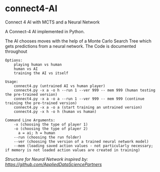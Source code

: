 # connect4-AI
Connect 4 AI with MCTS and a Neural Network

A Connect-4 AI implemented in Python.

The AI chooses moves with the help of a Monte Carlo Search Tree which gets predictions from a neural network.
The Code is documented throughout

	Options:  
        playing human vs human 
        human vs AI 
        training the AI vs itself

	Usage:  
        connect4.py (untrained AI vs human player)
        connect4.py -x a -o h --run 1 --ver 999 -- mem 999 (human testing the pre-trained version)
        connect4.py -x a -o a --run 1 --ver 999 -- mem 999 (continue training the pre-trained version)
        connect4.py -x a -o a (start training an untrained version)
        connect4.py -x h -o h (human vs human)

	Command Line Arguments:
        -x (choosing the type of player 1)
        -o (choosing the type of player 2) 
          a = ai; h = human
        --run (choosing the run folder)
        --ver (choosing the version of a trained neural network model)
        --mem (loading saved action values - not particularly necessary; if memory is not loaded action values are created in training)
        



*Structure for Neural Network inspired by: https://github.com/AppliedDataSciencePartners*
